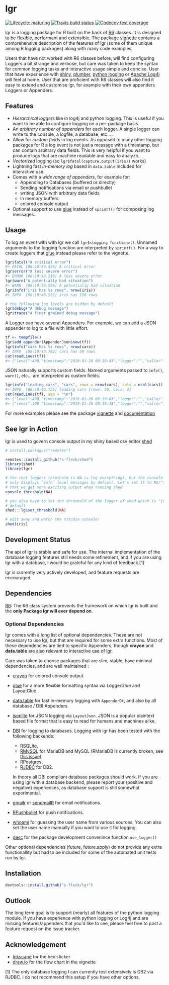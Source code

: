 
<!-- README.md is generated from README.Rmd. Please edit that file -->
lgr
===

[![Lifecycle: maturing](https://img.shields.io/badge/lifecycle-maturing-blue.svg)](https://www.tidyverse.org/lifecycle/#maturing) [![Travis build status](https://travis-ci.org/s-fleck/lgr.svg?branch=master)](https://travis-ci.org/s-fleck/lgr) [![Codecov test coverage](https://codecov.io/gh/s-fleck/lgr/branch/master/graph/badge.svg)](https://codecov.io/gh/s-fleck/lgr?branch=master)

lgr is a logging package for R built on the back of [R6](https://github.com/r-lib/R6) classes. It is designed to be flexible, performant and extensible. The package [vignette](https://s-fleck.github.io/lgr/articles/lgr.html) contains a comprehensive description of the features of lgr (some of them unique among R logging packages) along with many code examples.

Users that have not worked with R6 classes before, will find configuring Loggers a bit strange and verbose, but care was taken to keep the syntax for common logging tasks and interactive usage simple and concise. User that have experience with [shiny](https://github.com/rstudio/shiny), [plumber](https://github.com/trestletech/plumber), [python logging](https://docs.python.org/3/library/logging.html) or [Apache Log4j](https://logging.apache.org/log4j/2.x/) will feel at home. User that are proficient with R6 classes will also find it easy to extend and customise lgr, for example with their own appenders Loggers or Appenders.

Features
--------

-   *Hierarchical loggers* like in log4j and python logging. This is useful if you want to be able to configure logging on a per-package basis.
-   An *arbitrary number of appenders* for each logger. A single logger can write to the console, a logfile, a database, etc... .
-   Allow for *custom fields* in log events. As opposed to many other logging packages for R a log event is not just a message with a timestamp, but can contain arbitrary data fields. This is very helpful if you want to produce logs that are machine readable and easy to analyze.
-   *Vectorized* logging (so `lgr$fatal(capture.output(iris))` works)
-   Lightning fast *in-memory log* based in `data.table` included for interactive use.
-   Comes with a *wide range of appenders*, for example for:
    -   Appending to Databases (buffered or directly)
    -   Sending notifications via email or pushbullet
    -   writing JSON with arbitrary data fields
    -   In memory buffers
    -   colored console output
-   Optional support to use [glue](https://glue.tidyverse.org/) instead of `sprintf()` for composing log messages.

Usage
-----

To log an *event* with with lgr we call `lgr$<logging function>()`. Unnamed arguments to the logging function are interpreted by `sprintf()`. For a way to create loggers that [glue](https://glue.tidyverse.org/) instead please refer to the vignette.

``` r
lgr$fatal("A critical error")
#> FATAL [08:19:43.436] A critical error
lgr$error("A less severe error")
#> ERROR [08:19:43.518] A less severe error
lgr$warn("A potentially bad situation")
#> WARN  [08:19:43.556] A potentially bad situation
lgr$info("iris has %s rows", nrow(iris))
#> INFO  [08:19:43.559] iris has 150 rows

# the following log levels are hidden by default
lgr$debug("A debug message")
lgr$trace("A finer grained debug message")
```

A Logger can have several Appenders. For example, we can add a JSON appender to log to a file with little effort.

``` r
tf <- tempfile()
lgr$add_appender(AppenderJson$new(tf))
lgr$info("cars has %s rows", nrow(cars))
#> INFO  [08:19:43.702] cars has 50 rows
cat(readLines(tf))
#> {"level":400,"timestamp":"2019-01-26 08:19:43","logger":"","caller":"eval","msg":"cars has 50 rows"}
```

JSON naturally supports custom fields. Named arguments passed to `info()`, `warn()`, etc... are interpreted as custom fields.

``` r
lgr$info("loading cars", "cars", rows = nrow(cars), cols = ncol(cars))
#> INFO  [08:19:43.725] loading cars {rows: 50, cols: 2}
cat(readLines(tf), sep = "\n")
#> {"level":400,"timestamp":"2019-01-26 08:19:43","logger":"","caller":"eval","msg":"cars has 50 rows"}
#> {"level":400,"timestamp":"2019-01-26 08:19:43","logger":"","caller":"eval","msg":"loading cars","rows":50,"cols":2}
```

For more examples please see the package [vignette](https://s-fleck.github.io/lgr/articles/lgr.html) and [documentation](https://s-fleck.github.io/lgr/)

See lgr in Action
-----------------

lgr is used to govern console output in my shiny based csv editor [shed](https://github.com/s-fleck/shed)

``` r
# install.packages("remotes")

remotes::install_github("s-fleck/shed")
library(shed)
library(lgr)

# the root loggers threshold is NA (= log everything), but the console appender
# only displays `info` level messages by default. Let's set it to NA/"all" so
# that we get more exciting output when running shed
console_threshold(NA)

# you also have to set the threshold of the logger of shed which is "info" by
# default
shed:::lg$set_threshold(NA)

# edit away and watch the rstudio console!
shed(iris)  
```

Development Status
------------------

The api of lgr is stable and safe for use. The internal implementation of the database logging features still needs some refinement, and if you are using lgr with a database, I would be grateful for any kind of feedback.[1]

lgr is currently very actively developed, and feature requests are encouraged.

Dependencies
------------

[R6](https://github.com/r-lib/R6): The R6 class system prevents the framework on which lgr is built and the **only Package lgr will ever depend on**.

### Optional Dependencies

lgr comes with a long list of optional dependencies. These are not necessary to use lgr, but that are required for some extra functions. Most of these dependencies are tied to specific Appenders, though **crayon** and **data.table** are also relevant to interactive use of lgr.

Care was taken to choose packages that are slim, stable, have minimal dependencies, and are well maintained :

-   [crayon](https://github.com/r-lib/crayon) for colored console output.
-   [glue](https://glue.tidyverse.org/) for a more flexible formatting syntax via LoggerGlue and LayoutGlue.
-   [data.table](https://github.com/Rdatatable/) for fast in-memory logging with `AppenderDt`, and also by all database / DBI Appenders.
-   [jsonlite](https://github.com/jeroen/jsonlite) for JSON logging via `LayoutJson`. JSON is a popular plaintext based file format that is easy to read for humans and machines alike.
-   [DBI](https://github.com/r-dbi/DBI) for logging to databases. Logging with lgr has been tested with the following backends:
    -   [RSQLite](https://github.com/r-dbi/RSQLite),
    -   [RMySQL](https://cran.r-project.org/package=RMySQL) for MariaDB and MySQL (RMariaDB is currently broken, see [this issue](https://github.com/r-dbi/RMariaDB/issues/119)),
    -   [RPostgres](https://cran.r-project.org/package=RPostgres),
    -   [RJDBC](https://github.com/s-u/RJDBC) for DB2.

    In theory all DBI compliant database packages should work. If you are using lgr with a database backend, please report your (positive and negative) experiences, as database support is still somewhat experimental.
-   [gmailr](https://cran.r-project.org/package=gmailr) or [sendmailR](https://cran.r-project.org/package=sendmailR) for email notifications.
-   [RPushbullet](https://github.com/eddelbuettel/rpushbullet) for push notifications.
-   [whoami](https://github.com/r-lib/whoami/blob/master/DESCRIPTION) for guessing the user name from various sources. You can also set the user name manually if you want to use it for logging.
-   [desc](https://CRAN.R-project.org/package=desc) for the package development convenince function `use_logger()`

Other optional dependencies (future, future.apply) do not provide any extra functionallity but had to be included for some of the automated unit tests run by lgr.

Installation
------------

``` r
devtools::install.github("s-fleck/lgr")
```

Outlook
-------

The long term goal is to support (nearly) all features of the python logging module. If you have experience with python logging or Log4j and are missing features/appenders that you'd like to see, please feel free to post a feature request on the issue tracker.

Acknowledgement
---------------

-   [Inkscape](https://inkscape.org/) for the hex sticker
-   [draw.io](https://draw.io/) for the flow chart in the vignette

[1] The only database logging I can currently test extensively is DB2 via RJDBC. I do not recommend this setup if you have other options.
